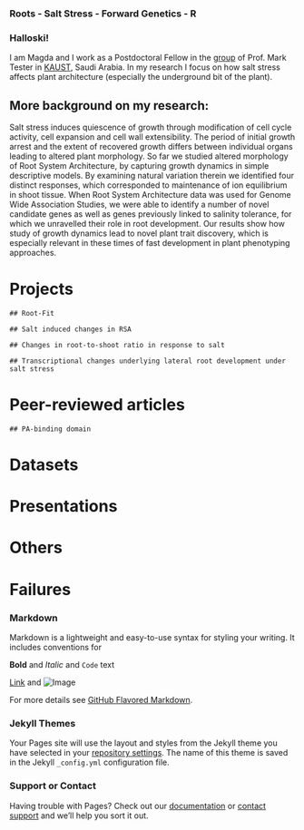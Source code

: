 ### Roots - Salt Stress - Forward Genetics - R


### Halloski! 

I am Magda and I work as a Postdoctoral Fellow in the [group](http://saltyworld.org) of Prof. Mark Tester in [KAUST](http://kaust.edu.sa), Saudi Arabia. In my research I focus on how salt stress affects plant architecture (especially the underground bit of the plant). 

## More background on my research:
Salt stress induces quiescence of growth through modification of cell cycle activity, cell expansion and cell wall extensibility. The period of initial growth arrest and the extent of recovered growth differs between individual organs leading to altered plant morphology. So far we studied altered morphology of Root System Architecture, by capturing growth dynamics in simple descriptive models. By examining natural variation therein we identified four distinct responses, which corresponded to maintenance of ion equilibrium in shoot tissue. When Root System Architecture data was used for Genome Wide Association Studies, we were able to identify a number of novel candidate genes as well as genes previously linked to salinity tolerance, for which we unravelled their role in root development. Our results show how study of growth dynamics lead to novel plant trait discovery, which is especially relevant in these times of fast development in plant phenotyping approaches.


# Projects

```
## Root-Fit
```

```
## Salt induced changes in RSA
```

```
## Changes in root-to-shoot ratio in response to salt
```

```
## Transcriptional changes underlying lateral root development under salt stress
```

# Peer-reviewed articles

```
## PA-binding domain
```

# Datasets

# Presentations

# Others

# Failures



### Markdown

Markdown is a lightweight and easy-to-use syntax for styling your writing. It includes conventions for



**Bold** and _Italic_ and `Code` text

[Link](url) and ![Image](src)

For more details see [GitHub Flavored Markdown](https://guides.github.com/features/mastering-markdown/).

### Jekyll Themes

Your Pages site will use the layout and styles from the Jekyll theme you have selected in your [repository settings](https://github.com/mmjulkowska/mmjulkowska.github.io/settings). The name of this theme is saved in the Jekyll `_config.yml` configuration file.

### Support or Contact

Having trouble with Pages? Check out our [documentation](https://help.github.com/categories/github-pages-basics/) or [contact support](https://github.com/contact) and we’ll help you sort it out.
